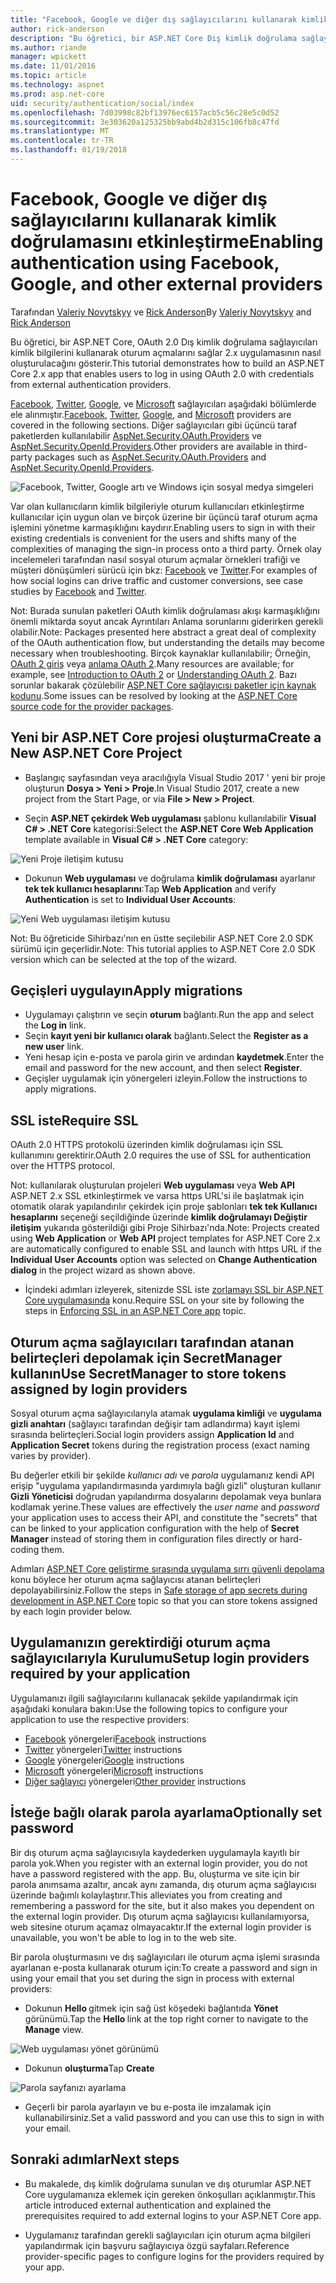```yaml
---
title: "Facebook, Google ve diğer dış sağlayıcılarını kullanarak kimlik doğrulamasını etkinleştirme"
author: rick-anderson
description: "Bu öğretici, bir ASP.NET Core Dış kimlik doğrulama sağlayıcıları ile OAuth 2.0 kullanan 2.x uygulamasının nasıl oluşturulacağını gösterir."
ms.author: riande
manager: wpickett
ms.date: 11/01/2016
ms.topic: article
ms.technology: aspnet
ms.prod: asp.net-core
uid: security/authentication/social/index
ms.openlocfilehash: 7d03998c82bf13976ec6157acb5c56c28e5c0d52
ms.sourcegitcommit: 3e303620a125325bb9abd4b2d315c106fb8c47fd
ms.translationtype: MT
ms.contentlocale: tr-TR
ms.lasthandoff: 01/19/2018
---
```

# <a name="enabling-authentication-using-facebook-google-and-other-external-providers"></a><span data-ttu-id="c3e89-103">Facebook, Google ve diğer dış sağlayıcılarını kullanarak kimlik doğrulamasını etkinleştirme</span><span class="sxs-lookup"><span data-stu-id="c3e89-103">Enabling authentication using Facebook, Google, and other external providers</span></span>

<a name="security-authentication-social-logins"></a>

<span data-ttu-id="c3e89-104">Tarafından [Valeriy Novytskyy](https://github.com/01binary) ve [Rick Anderson](https://twitter.com/RickAndMSFT)</span><span class="sxs-lookup"><span data-stu-id="c3e89-104">By [Valeriy Novytskyy](https://github.com/01binary) and [Rick Anderson](https://twitter.com/RickAndMSFT)</span></span>

<span data-ttu-id="c3e89-105">Bu öğretici, bir ASP.NET Core, OAuth 2.0 Dış kimlik doğrulama sağlayıcıları kimlik bilgilerini kullanarak oturum açmalarını sağlar 2.x uygulamasının nasıl oluşturulacağını gösterir.</span><span class="sxs-lookup"><span data-stu-id="c3e89-105">This tutorial demonstrates how to build an ASP.NET Core 2.x app that enables users to log in using OAuth 2.0 with credentials from external authentication providers.</span></span>

<span data-ttu-id="c3e89-106">[Facebook](facebook-logins.md), [Twitter](twitter-logins.md), [Google](google-logins.md), ve [Microsoft](microsoft-logins.md) sağlayıcıları aşağıdaki bölümlerde ele alınmıştır.</span><span class="sxs-lookup"><span data-stu-id="c3e89-106">[Facebook](facebook-logins.md), [Twitter](twitter-logins.md), [Google](google-logins.md), and [Microsoft](microsoft-logins.md) providers are covered in the following sections.</span></span> <span data-ttu-id="c3e89-107">Diğer sağlayıcıları gibi üçüncü taraf paketlerden kullanılabilir [AspNet.Security.OAuth.Providers](https://github.com/aspnet-contrib/AspNet.Security.OAuth.Providers) ve [AspNet.Security.OpenId.Providers](https://github.com/aspnet-contrib/AspNet.Security.OpenId.Providers).</span><span class="sxs-lookup"><span data-stu-id="c3e89-107">Other providers are available in third-party packages such as [AspNet.Security.OAuth.Providers](https://github.com/aspnet-contrib/AspNet.Security.OAuth.Providers) and [AspNet.Security.OpenId.Providers](https://github.com/aspnet-contrib/AspNet.Security.OpenId.Providers).</span></span>

![Facebook, Twitter, Google artı ve Windows için sosyal medya simgeleri](index/_static/social.png)

<span data-ttu-id="c3e89-109">Var olan kullanıcıların kimlik bilgileriyle oturum kullanıcıları etkinleştirme kullanıcılar için uygun olan ve birçok üzerine bir üçüncü taraf oturum açma işlemini yönetme karmaşıklığını kaydırır.</span><span class="sxs-lookup"><span data-stu-id="c3e89-109">Enabling users to sign in with their existing credentials is convenient for the users and shifts many of the complexities of managing the sign-in process onto a third party.</span></span> <span data-ttu-id="c3e89-110">Örnek olay incelemeleri tarafından nasıl sosyal oturum açmalar örnekleri trafiği ve müşteri dönüşümleri sürücü için bkz: [Facebook](https://www.facebook.com/unsupportedbrowser) ve [Twitter](https://dev.twitter.com/resources/case-studies).</span><span class="sxs-lookup"><span data-stu-id="c3e89-110">For examples of how social logins can drive traffic and customer conversions, see case studies by [Facebook](https://www.facebook.com/unsupportedbrowser) and [Twitter](https://dev.twitter.com/resources/case-studies).</span></span>

<span data-ttu-id="c3e89-111">Not: Burada sunulan paketleri OAuth kimlik doğrulaması akışı karmaşıklığını önemli miktarda soyut ancak Ayrıntıları Anlama sorunlarını giderirken gerekli olabilir.</span><span class="sxs-lookup"><span data-stu-id="c3e89-111">Note: Packages presented here abstract a great deal of complexity of the OAuth authentication flow, but understanding the details may become necessary when troubleshooting.</span></span> <span data-ttu-id="c3e89-112">Birçok kaynaklar kullanılabilir; Örneğin, [OAuth 2 giriş](https://www.digitalocean.com/community/tutorials/an-introduction-to-oauth-2) veya [anlama OAuth 2](http://www.bubblecode.net/2016/01/22/understanding-oauth2/).</span><span class="sxs-lookup"><span data-stu-id="c3e89-112">Many resources are available; for example, see [Introduction to OAuth 2](https://www.digitalocean.com/community/tutorials/an-introduction-to-oauth-2) or [Understanding OAuth 2](http://www.bubblecode.net/2016/01/22/understanding-oauth2/).</span></span> <span data-ttu-id="c3e89-113">Bazı sorunlar bakarak çözülebilir [ASP.NET Core sağlayıcısı paketler için kaynak kodunu](https://github.com/aspnet/Security/tree/dev/src).</span><span class="sxs-lookup"><span data-stu-id="c3e89-113">Some issues can be resolved by looking at the [ASP.NET Core source code for the provider packages](https://github.com/aspnet/Security/tree/dev/src).</span></span>

## <a name="create-a-new-aspnet-core-project"></a><span data-ttu-id="c3e89-114">Yeni bir ASP.NET Core projesi oluşturma</span><span class="sxs-lookup"><span data-stu-id="c3e89-114">Create a New ASP.NET Core Project</span></span>

* <span data-ttu-id="c3e89-115">Başlangıç sayfasından veya aracılığıyla Visual Studio 2017 ' yeni bir proje oluşturun **Dosya > Yeni > Proje**.</span><span class="sxs-lookup"><span data-stu-id="c3e89-115">In Visual Studio 2017, create a new project from the Start Page, or via **File > New > Project**.</span></span>

* <span data-ttu-id="c3e89-116">Seçin **ASP.NET çekirdek Web uygulaması** şablonu kullanılabilir **Visual C# > .NET Core** kategorisi:</span><span class="sxs-lookup"><span data-stu-id="c3e89-116">Select the **ASP.NET Core Web Application** template available in **Visual C# > .NET Core** category:</span></span>

![Yeni Proje iletişim kutusu](index/_static/new-project.png)

* <span data-ttu-id="c3e89-118">Dokunun **Web uygulaması** ve doğrulama **kimlik doğrulaması** ayarlanır **tek tek kullanıcı hesaplarını**:</span><span class="sxs-lookup"><span data-stu-id="c3e89-118">Tap **Web Application** and verify **Authentication** is set to **Individual User Accounts**:</span></span>

![Yeni Web uygulaması iletişim kutusu](index/_static/select-project.png)

<span data-ttu-id="c3e89-120">Not: Bu öğreticide Sihirbazı'nın en üstte seçilebilir ASP.NET Core 2.0 SDK sürümü için geçerlidir.</span><span class="sxs-lookup"><span data-stu-id="c3e89-120">Note: This tutorial applies to ASP.NET Core 2.0 SDK version which can be selected at the top of the wizard.</span></span>

## <a name="apply-migrations"></a><span data-ttu-id="c3e89-121">Geçişleri uygulayın</span><span class="sxs-lookup"><span data-stu-id="c3e89-121">Apply migrations</span></span>

* <span data-ttu-id="c3e89-122">Uygulamayı çalıştırın ve seçin **oturum** bağlantı.</span><span class="sxs-lookup"><span data-stu-id="c3e89-122">Run the app and select the **Log in** link.</span></span>
* <span data-ttu-id="c3e89-123">Seçin **kayıt yeni bir kullanıcı olarak** bağlantı.</span><span class="sxs-lookup"><span data-stu-id="c3e89-123">Select the **Register as a new user** link.</span></span>
* <span data-ttu-id="c3e89-124">Yeni hesap için e-posta ve parola girin ve ardından **kaydetmek**.</span><span class="sxs-lookup"><span data-stu-id="c3e89-124">Enter the email and password for the new account, and then select **Register**.</span></span>
* <span data-ttu-id="c3e89-125">Geçişler uygulamak için yönergeleri izleyin.</span><span class="sxs-lookup"><span data-stu-id="c3e89-125">Follow the instructions to apply migrations.</span></span>

## <a name="require-ssl"></a><span data-ttu-id="c3e89-126">SSL iste</span><span class="sxs-lookup"><span data-stu-id="c3e89-126">Require SSL</span></span>

<span data-ttu-id="c3e89-127">OAuth 2.0 HTTPS protokolü üzerinden kimlik doğrulaması için SSL kullanımını gerektirir.</span><span class="sxs-lookup"><span data-stu-id="c3e89-127">OAuth 2.0 requires the use of SSL for authentication over the HTTPS protocol.</span></span>

<span data-ttu-id="c3e89-128">Not: kullanılarak oluşturulan projeleri **Web uygulaması** veya **Web API** ASP.NET 2.x SSL etkinleştirmek ve varsa https URL'si ile başlatmak için otomatik olarak yapılandırılır çekirdek için proje şablonları **tek tek Kullanıcı hesaplarını** seçeneği seçildiğinde üzerinde **kimlik doğrulamayı Değiştir iletişim** yukarıda gösterildiği gibi Proje Sihirbazı'nda.</span><span class="sxs-lookup"><span data-stu-id="c3e89-128">Note: Projects created using **Web Application** or **Web API** project templates for ASP.NET Core 2.x are automatically configured to enable SSL and launch with https URL if the **Individual User Accounts** option was selected on **Change Authentication dialog** in the project wizard as shown above.</span></span>

* <span data-ttu-id="c3e89-129">İçindeki adımları izleyerek, sitenizde SSL iste [zorlamayı SSL bir ASP.NET Core uygulamasında](xref:security/enforcing-ssl) konu.</span><span class="sxs-lookup"><span data-stu-id="c3e89-129">Require SSL on your site by following the steps in [Enforcing SSL in an ASP.NET Core app](xref:security/enforcing-ssl) topic.</span></span>

## <a name="use-secretmanager-to-store-tokens-assigned-by-login-providers"></a><span data-ttu-id="c3e89-130">Oturum açma sağlayıcıları tarafından atanan belirteçleri depolamak için SecretManager kullanın</span><span class="sxs-lookup"><span data-stu-id="c3e89-130">Use SecretManager to store tokens assigned by login providers</span></span>

<span data-ttu-id="c3e89-131">Sosyal oturum açma sağlayıcılarıyla atamak **uygulama kimliği** ve **uygulama gizli anahtarı** (sağlayıcı tarafından değişir tam adlandırma) kayıt işlemi sırasında belirteçleri.</span><span class="sxs-lookup"><span data-stu-id="c3e89-131">Social login providers assign **Application Id** and **Application Secret** tokens during the registration process (exact naming varies by provider).</span></span>

<span data-ttu-id="c3e89-132">Bu değerler etkili bir şekilde *kullanıcı adı* ve *parola* uygulamanız kendi API erişip "uygulama yapılandırmasında yardımıyla bağlı gizli" oluşturan kullanır **Gizli Yöneticisi** doğrudan yapılandırma dosyalarını depolamak veya bunlara kodlamak yerine.</span><span class="sxs-lookup"><span data-stu-id="c3e89-132">These values are effectively the *user name* and *password* your application uses to access their API, and constitute the "secrets" that can be linked to your application configuration with the help of **Secret Manager** instead of storing them in configuration files directly or hard-coding them.</span></span>

<span data-ttu-id="c3e89-133">Adımları [ASP.NET Core geliştirme sırasında uygulama sırrı güvenli depolama](xref:security/app-secrets) konu böylece her oturum açma sağlayıcısı atanan belirteçleri depolayabilirsiniz.</span><span class="sxs-lookup"><span data-stu-id="c3e89-133">Follow the steps in [Safe storage of app secrets during development in ASP.NET Core](xref:security/app-secrets) topic so that you can store tokens assigned by each login provider below.</span></span>

## <a name="setup-login-providers-required-by-your-application"></a><span data-ttu-id="c3e89-134">Uygulamanızın gerektirdiği oturum açma sağlayıcılarıyla Kurulumu</span><span class="sxs-lookup"><span data-stu-id="c3e89-134">Setup login providers required by your application</span></span>

<span data-ttu-id="c3e89-135">Uygulamanızı ilgili sağlayıcılarını kullanacak şekilde yapılandırmak için aşağıdaki konulara bakın:</span><span class="sxs-lookup"><span data-stu-id="c3e89-135">Use the following topics to configure your application to use the respective providers:</span></span>

* <span data-ttu-id="c3e89-136">[Facebook](facebook-logins.md) yönergeleri</span><span class="sxs-lookup"><span data-stu-id="c3e89-136">[Facebook](facebook-logins.md) instructions</span></span>
* <span data-ttu-id="c3e89-137">[Twitter](twitter-logins.md) yönergeleri</span><span class="sxs-lookup"><span data-stu-id="c3e89-137">[Twitter](twitter-logins.md) instructions</span></span>
* <span data-ttu-id="c3e89-138">[Google](google-logins.md) yönergeleri</span><span class="sxs-lookup"><span data-stu-id="c3e89-138">[Google](google-logins.md) instructions</span></span>
* <span data-ttu-id="c3e89-139">[Microsoft](microsoft-logins.md) yönergeleri</span><span class="sxs-lookup"><span data-stu-id="c3e89-139">[Microsoft](microsoft-logins.md) instructions</span></span>
* <span data-ttu-id="c3e89-140">[Diğer sağlayıcı](other-logins.md) yönergeleri</span><span class="sxs-lookup"><span data-stu-id="c3e89-140">[Other provider](other-logins.md) instructions</span></span>

## <a name="optionally-set-password"></a><span data-ttu-id="c3e89-141">İsteğe bağlı olarak parola ayarlama</span><span class="sxs-lookup"><span data-stu-id="c3e89-141">Optionally set password</span></span>

<span data-ttu-id="c3e89-142">Bir dış oturum açma sağlayıcısıyla kaydederken uygulamayla kayıtlı bir parola yok.</span><span class="sxs-lookup"><span data-stu-id="c3e89-142">When you register with an external login provider, you do not have a password registered with the app.</span></span> <span data-ttu-id="c3e89-143">Bu, oluşturma ve site için bir parola anımsama azaltır, ancak aynı zamanda, dış oturum açma sağlayıcısı üzerinde bağımlı kolaylaştırır.</span><span class="sxs-lookup"><span data-stu-id="c3e89-143">This alleviates you from creating and remembering a password for the site, but it also makes you dependent on the external login provider.</span></span> <span data-ttu-id="c3e89-144">Dış oturum açma sağlayıcısı kullanılamıyorsa, web sitesine oturum açamaz olmayacaktır.</span><span class="sxs-lookup"><span data-stu-id="c3e89-144">If the external login provider is unavailable, you won't be able to log in to the web site.</span></span>

<span data-ttu-id="c3e89-145">Bir parola oluşturmasını ve dış sağlayıcıları ile oturum açma işlemi sırasında ayarlanan e-posta kullanarak oturum için:</span><span class="sxs-lookup"><span data-stu-id="c3e89-145">To create a password and sign in using your email that you set during the sign in process with external providers:</span></span>

* <span data-ttu-id="c3e89-146">Dokunun **Hello <email alias>**  gitmek için sağ üst köşedeki bağlantıda **Yönet** görünümü.</span><span class="sxs-lookup"><span data-stu-id="c3e89-146">Tap the **Hello <email alias>** link at the top right corner to navigate to the **Manage** view.</span></span>

![Web uygulaması yönet görünümü](index/_static/pass1a.png)

* <span data-ttu-id="c3e89-148">Dokunun **oluşturma**</span><span class="sxs-lookup"><span data-stu-id="c3e89-148">Tap **Create**</span></span>

![Parola sayfanızı ayarlama](index/_static/pass2a.png)

* <span data-ttu-id="c3e89-150">Geçerli bir parola ayarlayın ve bu e-posta ile imzalamak için kullanabilirsiniz.</span><span class="sxs-lookup"><span data-stu-id="c3e89-150">Set a valid password and you can use this to sign in with your email.</span></span>

## <a name="next-steps"></a><span data-ttu-id="c3e89-151">Sonraki adımlar</span><span class="sxs-lookup"><span data-stu-id="c3e89-151">Next steps</span></span>

* <span data-ttu-id="c3e89-152">Bu makalede, dış kimlik doğrulama sunulan ve dış oturumlar ASP.NET Core uygulamanıza eklemek için gereken önkoşulları açıklanmıştır.</span><span class="sxs-lookup"><span data-stu-id="c3e89-152">This article introduced external authentication and explained the prerequisites required to add external logins to your ASP.NET Core app.</span></span>

* <span data-ttu-id="c3e89-153">Uygulamanız tarafından gerekli sağlayıcıları için oturum açma bilgileri yapılandırmak için başvuru sağlayıcıya özgü sayfaları.</span><span class="sxs-lookup"><span data-stu-id="c3e89-153">Reference provider-specific pages to configure logins for the providers required by your app.</span></span>
